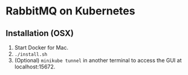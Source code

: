# RabbitMQ on Kubernetes

## Installation (OSX)
1. Start Docker for Mac.
1. `./install.sh`
1. (Optional) `minikube tunnel` in another terminal to access the GUI at localhost:15672.

